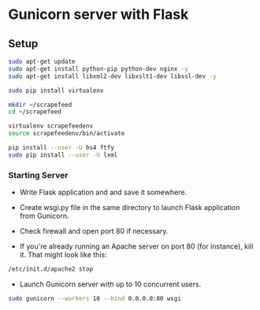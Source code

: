 # Gunicorn server with Flask

## Setup

```bash
sudo apt-get update
sudo apt-get install python-pip python-dev nginx -y
sudo apt-get install libxml2-dev libxslt1-dev libssl-dev -y

sudo pip install virtualenv

mkdir ~/scrapefeed
cd ~/scrapefeed

virtualenv scrapefeedenv
source scrapefeedenv/bin/activate

pip install --user -U bs4 ftfy
sudo pip install --user -U lxml
```

### Starting Server

- Write Flask application and and save it somewhere.

- Create wsgi.py file in the same directory to launch Flask application from Gunicorn.

- Check firewall and open port 80 if necessary.

- If you're already running an Apache server on port 80 (for instance), kill it. That might look like this:

```bash
/etc/init.d/apache2 stop
```

- Launch Gunicorn server with up to 10 concurrent users.

```bash
sudo gunicorn --workers 10 --bind 0.0.0.0:80 wsgi
```

